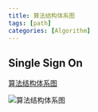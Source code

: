 ```yaml
---
title: 算法结构体系图
tags: [path]
categories: [Algorithm]
---
```


## Single Sign On

[算法结构体系图](https://mp.weixin.qq.com/s/sgrHmuQlQlxIh-0Ska_yIA)

![算法结构体系图](/img/算法结构体系图.png "算法结构体系图")

